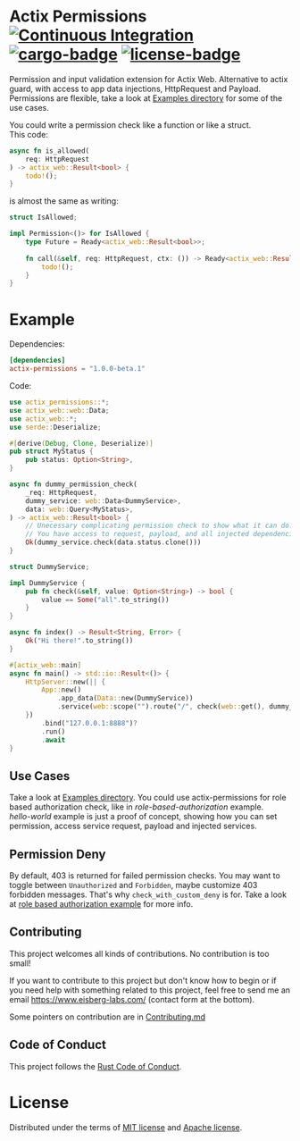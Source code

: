 # Actix Permissions [![Continuous Integration](https://github.com/eisberg-labs/actix-permissions/actions/workflows/ci.yml/badge.svg)](https://github.com/eisberg-labs/actix-permissions/actions/workflows/ci.yml) [![cargo-badge][]][cargo] [![license-badge][]][license]

Permission and input validation extension for Actix Web. Alternative to actix guard, with access to app data injections, HttpRequest and Payload.
Permissions are flexible, take a look at [Examples directory](./examples) for some of the use cases.

You could write a permission check like a function or like a struct.  
This code:
```rust
async fn is_allowed(
    req: HttpRequest
) -> actix_web::Result<bool> {
    todo!();
}
``` 
is almost the same as writing:
```rust
struct IsAllowed;

impl Permission<()> for IsAllowed {
    type Future = Ready<actix_web::Result<bool>>;
    
    fn call(&self, req: HttpRequest, ctx: ()) -> Ready<actix_web::Result<bool>> {
        todo!();
    }
}
```

# Example
Dependencies:  
```toml
[dependencies]
actix-permissions = "1.0.0-beta.1"
```
Code:
```rust
use actix_permissions::*;
use actix_web::web::Data;
use actix_web::*;
use serde::Deserialize;

#[derive(Debug, Clone, Deserialize)]
pub struct MyStatus {
    pub status: Option<String>,
}

async fn dummy_permission_check(
    _req: HttpRequest,
    dummy_service: web::Data<DummyService>,
    data: web::Query<MyStatus>,
) -> actix_web::Result<bool> {
    // Unecessary complicating permission check to show what it can do.
    // You have access to request, payload, and all injected dependencies through app_data.
    Ok(dummy_service.check(data.status.clone()))
}

struct DummyService;

impl DummyService {
    pub fn check(&self, value: Option<String>) -> bool {
        value == Some("all".to_string())
    }
}

async fn index() -> Result<String, Error> {
    Ok("Hi there!".to_string())
}

#[actix_web::main]
async fn main() -> std::io::Result<()> {
    HttpServer::new(|| {
        App::new()
            .app_data(Data::new(DummyService))
            .service(web::scope("").route("/", check(web::get(), dummy_permission_check, index)))
    })
        .bind("127.0.0.1:8888")?
        .run()
        .await
}
```
## Use Cases
Take a look at [Examples directory](./examples).
You could use actix-permissions for role based authorization check, like in *role-based-authorization* example.  
*hello-world* example is just a proof of concept, showing how you can set permission,
access service request, payload and injected services.

## Permission Deny
By default, 403 is returned for failed permission checks. You may want to toggle between `Unauthorized` and `Forbidden`,
maybe customize 403 forbidden messages. That's why `check_with_custom_deny` is for.
Take a look at [role based authorization example](./examples/role-based-authorization) for more info.

## Contributing

This project welcomes all kinds of contributions. No contribution is too small!

If you want to contribute to this project but don't know how to begin or if you need help with something related to this project, 
feel free to send me an email <https://www.eisberg-labs.com/> (contact form at the bottom).

Some pointers on contribution are in [Contributing.md](./CONTRIBUTING.md)

## Code of Conduct

This project follows the [Rust Code of Conduct](https://www.rust-lang.org/policies/code-of-conduct).


# License

Distributed under the terms of [MIT license](./LICENSE-MIT) and [Apache license](./LICENSE-APACHE).

[cargo-badge]: https://img.shields.io/crates/v/actix-permissions.svg?style=flat-square
[cargo]: https://crates.io/crates/actix-permissions
[license-badge]: https://img.shields.io/badge/license-MIT/Apache--2.0-lightgray.svg?style=flat-square
[license]: #license
